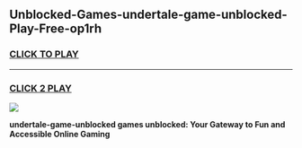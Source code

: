 
## Unblocked-Games-undertale-game-unblocked-Play-Free-op1rh
<h3>
<a href="https://premium76.site?title=undertale-game-unblocked&ref=17A">CLICK TO PLAY</a></h3>
<hr>

<h3>
<a href="https://premium76.site?title=undertale-game-unblocked&ref=17A">CLICK 2 PLAY</a>
  
</h3>

<a href="https://premium76.site?title=undertale-game-unblocked&ref=17A"><img src="https://clearcache.store/games.png"></a>


**undertale-game-unblocked games unblocked: Your Gateway to Fun and Accessible Online Gaming**
